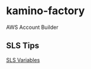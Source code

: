# kamino-factory
AWS Account Builder


## SLS Tips

[SLS Variables](https://www.serverless.com/framework/docs/providers/aws/guide/variables/)